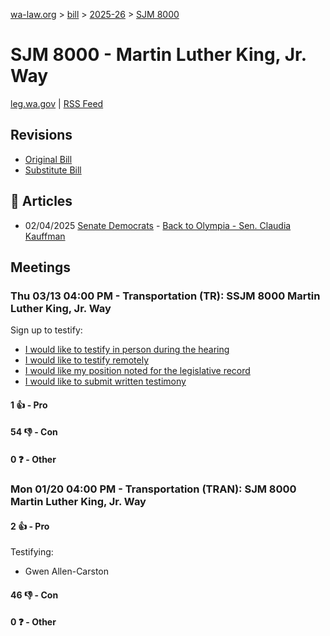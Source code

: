 [wa-law.org](/) > [bill](/bill/) > [2025-26](/bill/2025-26/) > [SJM 8000](/bill/2025-26/sjm/8000/)

# SJM 8000 - Martin Luther King, Jr. Way
[leg.wa.gov](https://app.leg.wa.gov/billsummary?BillNumber=8000&Year=2025&Initiative=false) | [RSS Feed](./rss.xml)

## Revisions
* [Original Bill](1/)
* [Substitute Bill](S/)

## 📰 Articles
* 02/04/2025 [Senate Democrats](/org/senate_democrats/) - [Back to Olympia - Sen. Claudia Kauffman](https://senatedemocrats.wa.gov/kauffman/2025/02/04/back-to-olympia/#:~:text=SJM%208000)

## Meetings
### Thu 03/13 04:00 PM - Transportation (TR): SSJM 8000 Martin Luther King, Jr. Way
Sign up to testify:
* [I would like to testify in person during the hearing](https://app.leg.wa.gov/csi/Testifier/Add?chamber=House&mId=32961&aId=165336&caId=26297&tId=1)
* [I would like to testify remotely](https://app.leg.wa.gov/csi/Testifier/Add?chamber=House&mId=32961&aId=165336&caId=26297&tId=2)
* [I would like my position noted for the legislative record](https://app.leg.wa.gov/csi/Testifier/Add?chamber=House&mId=32961&aId=165336&caId=26297&tId=3)
* [I would like to submit written testimony](https://app.leg.wa.gov/csi/Testifier/Add?chamber=House&mId=32961&aId=165336&caId=26297&tId=4)

#### 1 👍 - Pro

#### 54 👎 - Con

#### 0 ❓ - Other

### Mon 01/20 04:00 PM - Transportation (TRAN): SJM 8000 Martin Luther King, Jr. Way
#### 2 👍 - Pro
Testifying:
* Gwen Allen-Carston

#### 46 👎 - Con

#### 0 ❓ - Other
